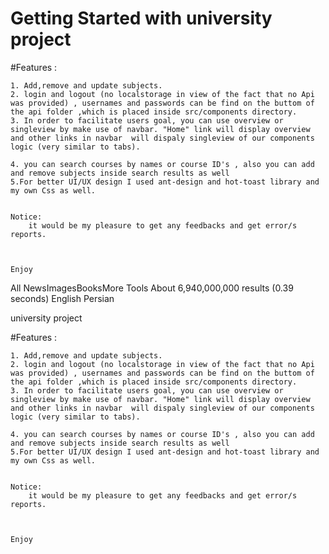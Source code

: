 # Getting Started with university project

#Features :

    1. Add,remove and update subjects.
    2. login and logout (no localstorage in view of the fact that no Api was provided) , usernames and passwords can be find on the buttom of the api folder ,which is placed inside src/components directory.
    3. In order to facilitate users goal, you can use overview or singleview by make use of navbar. "Home" link will display overview and other links in navbar  will dispaly singleview of our components logic (very similar to tabs).

    4. you can search courses by names or course ID's , also you can add and remove subjects inside search results as well
    5.For better UI/UX design I used ant-design and hot-toast library and my own Css as well.


    Notice:
        it would be my pleasure to get any feedbacks and get error/s reports.



    Enjoy

All
NewsImagesBooksMore
Tools
About 6,940,000,000 results (0.39 seconds)
English
Persian

university project

#Features :

    1. Add,remove and update subjects.
    2. login and logout (no localstorage in view of the fact that no Api was provided) , usernames and passwords can be find on the buttom of the api folder ,which is placed inside src/components directory.
    3. In order to facilitate users goal, you can use overview or singleview by make use of navbar. "Home" link will display overview and other links in navbar  will dispaly singleview of our components logic (very similar to tabs).

    4. you can search courses by names or course ID's , also you can add and remove subjects inside search results as well
    5.For better UI/UX design I used ant-design and hot-toast library and my own Css as well.


    Notice:
        it would be my pleasure to get any feedbacks and get error/s reports.



    Enjoy
